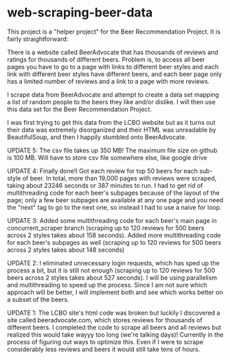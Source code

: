 # web-scraping-beer-data

This project is a "helper project" for the Beer Recommendation Project. It is fairly straightforward:

There is a website called BeerAdvocate that has thousands of reviews and ratings for thousands of different beers. Problem is, to access all beer pages you have to go to a page with links to different beer styles and each link with different beer styles have different beers, and each beer page only has a limited number of reviews and a link to a page with more reviews.

I scrape data from BeerAdvocate and attempt to create a data set mapping a list of random people to the beers they like and/or dislike. I will then use this data set for the Beer Recommendation Project.

I was first trying to get this data from the LCBO website but as it turns out their data was extremely disorganized and their HTML was unreadable by BeautifulSoup, and then I happily stumbled onto BeerAdvocate.

UPDATE 5:
The csv file takes up 350 MB! The maximum file size on github is 100 MB. Will have to store csv file somewhere else, like google drive

UPDATE 4:
Finally done!I Got each review for top 50 beers for each sub-style of beer. In total, more than 19,000 pages with reviews were scraped, taking about 23246 seconds or 387 minutes to run. I had to get rid of multithreading code for each beer's subpages because of the layout of the page; only a few beer subpages are available at any one page and you need the "next" tag to go to the next one, so instead I had to use a naive for loop. 

UPDATE 3:
Added some multithreading code for each beer's main page in concurrent_scraper branch (scraping up to 120 reviews for 500 beers across 2 styles takes about 158 seconds). Added more multithreading code for each beer's subpages as well (scraping up to 120 reviews for 500 beers across 2 styles takes about 148 seconds)

UPDATE 2:
I eliminated unnecessary login requests, which has sped up the process a bit, but it is still not enough (scraping up to 120 reviews for 500 beers across 2 styles takes about 527 seconds). I will be using parallelism and multithreading to speed up the process. Since I am not sure which approach will be better, I will implement both and see which works better on a subset of the beers.

UPDATE 1:
The LCBO site's html code was broken but luckily I discovered a site called beeradvocate.com, which stores reviews for thousands of different beers. I completed the code to scrape all beers and all reviews but realized this would take wayyy too long (we're talking days)! Currently in the process of figuring out ways to optimize this. Even if I were to scrape considerably less reviews and beers it would still take tens of hours. 